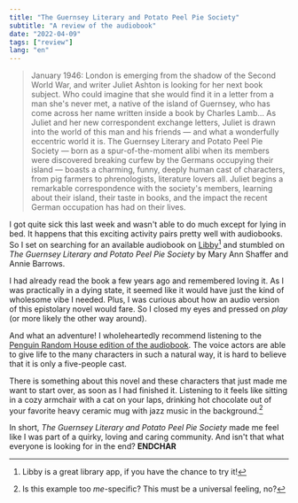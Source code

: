 ```yaml
---
title: "The Guernsey Literary and Potato Peel Pie Society"
subtitle: "A review of the audiobook"
date: "2022-04-09"
tags: ["review"]
lang: "en"
---
```


> January 1946: London is emerging from the shadow of the Second World War, and writer Juliet Ashton is looking for her next book subject. Who could imagine that she would find it in a letter from a man she's never met, a native of the island of Guernsey, who has come across her name written inside a book by Charles Lamb... As Juliet and her new correspondent exchange letters, Juliet is drawn into the world of this man and his friends — and what a wonderfully eccentric world it is. The Guernsey Literary and Potato Peel Pie Society — born as a spur-of-the-moment alibi when its members were discovered breaking curfew by the Germans occupying their island — boasts a charming, funny, deeply human cast of characters, from pig farmers to phrenologists, literature lovers all. Juliet begins a remarkable correspondence with the society's members, learning about their island, their taste in books, and the impact the recent German occupation has had on their lives.

I got quite sick this last week and wasn't able to do much except for lying in bed. It happens that this exciting activity pairs pretty well with audiobooks. So I set on searching for an available audiobook on [Libby](https://libbyapp.com/)[^1] and stumbled on _The Guernsey Literary and Potato Peel Pie Society_ by Mary Ann Shaffer and Annie Barrows.

I had already read the book a few years ago and remembered loving it. As I was practically in a dying state, it seemed like it would have just the kind of wholesome vibe I needed. Plus, I was curious about how an audio version of this epistolary novel would fare. So I closed my eyes and pressed on _play_ (or more likely the other way around).

And what an adventure! I wholeheartedly recommend listening to the [Penguin Random House edition of the audiobook](https://www.penguinrandomhouseaudio.com/book/164594/the-guernsey-literary-and-potato-peel-pie-society/). The voice actors are able to give life to the many characters in such a natural way, it is hard to believe that it is only a five-people cast.

There is something about this novel and these characters that just made me want to start over, as soon as I had finished it. Listening to it feels like sitting in a cozy armchair with a cat on your laps, drinking hot chocolate out of your favorite heavy ceramic mug with jazz music in the background.[^2]

In short, _The Guernsey Literary and Potato Peel Pie Society_ made me feel like I was part of a quirky, loving and caring community. And isn't that what everyone is looking for in the end? **ENDCHAR**

[^1]: Libby is a great library app, if you have the chance to try it!
[^2]: Is this example too _me_-specific? This must be a universal feeling, no?
